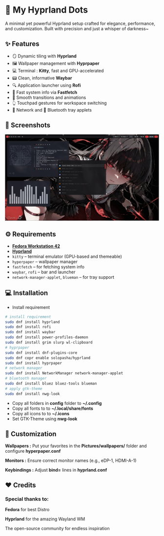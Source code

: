 # 🌌 My Hyprland Dots

A minimal yet powerful Hyprland setup crafted for elegance, performance, and customization. Built with precision and just a whisper of darkness~

## ✨ Features

- 🪞 Dynamic tiling with **Hyprland**
- 🖼️ Wallpaper management with **Hyprpaper**
- 💻 Terminal : **Kitty**, fast and GPU-accelerated
- 📟 Clean, informative **Waybar**
- 🔍 Application launcher using **Rofi**
- 🧾 Fast system info via **Fastfetch**
- 💨 Smooth transitions and animations
- 👆 Touchpad gestures for workspace switching
- 📡 Network and 🔵 Bluetooth tray applets

## 📸 Screenshots

![Desktop](screenshots/ss-desktop.png)

## ⚙️ Requirements

- [**Fedora Workstation 42**](https://www.fedoraproject.org/)
- [**Hyprland**](https://github.com/hyprwm/Hyprland)
- `kitty` – terminal emulator (GPU-based and themeable)
- `hyperpaper` – wallpaper manager
- `fastfetch` – for fetching system info
- `waybar`, `rofi` – bar and launcher
- `network-manager-applet`, `blueman` – for tray support

## 💻 Installation

- Install requirement

```bash
# install requirement
sudo dnf install hyprland
sudo dnf install rofi
sudo dnf install waybar
sudo dnf install power-profiles-daemon
sudo dnf install grim slurp wl-clipboard
# hyprpaper
sudo dnf install dnf-plugins-core
sudo dnf copr enable solopasha/hyprland
sudo dnf install hyprpaper
# network manager
sudo dnf install NetworkManager network-manager-applet
# bluetooth manager
sudo dnf install bluez bluez-tools blueman
# apply gtk-theme
sudo dnf install nwg-look
```

- Copy all folders in **config** folder to **~/.config**
- Copy all fonts to to **~/.local/share/fonts**
- Copy all icons to to **~/.icons**
- Set GTK-Theme using **nwg-look**

## 🔧 Customization

**Wallpapers :** Put your favorites in the **Pictures/wallpapers/** folder and configure **hyperpaper.conf**

**Monitors :** Ensure correct monitor names (e.g., eDP-1, HDMI-A-1)

**Keybindings :** Adjust **bind=** lines in **hyprland.conf**

## ❤️ Credits

### Special thanks to:

**Fedora** for best Distro

**Hyprland** for the amazing Wayland WM

The open-source community for endless inspiration

